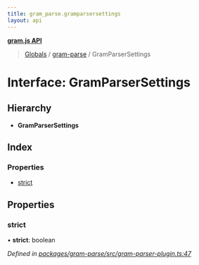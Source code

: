 ```yaml
---
title: gram_parse.gramparsersettings
layout: api
---
```


**[gram.js API](../README.md)**

> [Globals](../globals.md) / [gram-parse](../modules/gram_parse.md) / GramParserSettings

# Interface: GramParserSettings

## Hierarchy

* **GramParserSettings**

## Index

### Properties

* [strict](gram_parse.gramparsersettings.md#strict)

## Properties

### strict

•  **strict**: boolean

*Defined in [packages/gram-parse/src/gram-parser-plugin.ts:47](https://github.com/gram-data/gram-js/blob/594b46d/packages/gram-parse/src/gram-parser-plugin.ts#L47)*
